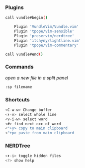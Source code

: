 
### Plugins

```bash
call vundle#begin()

    Plugin 'VundleVim/Vundle.vim'
    Plugin 'tpope/vim-sensible'
    Plugin 'preservim/nerdtree'
    Plugin 'itchyny/lightline.vim'
    Plugin 'tpope/vim-commentary'

call vundle#end()
```

### Commands

_open a new file in a split panel_

```bash
:sp filename
```

### Shortcuts

```c
<C-w-w> Change buffer
<⬆️-v> select whole line
<v-i-w> select word
<#> find next occ of word
<"+y> copy to main clipboard
<"+p> paste from main clipboard
```

### NERDTree

```c
<⬆️-i> toggle hidden files
<?> show help
```